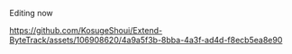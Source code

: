 Editing now


https://github.com/KosugeShoui/Extend-ByteTrack/assets/106908620/4a9a5f3b-8bba-4a3f-ad4d-f8ecb5ea8e90

